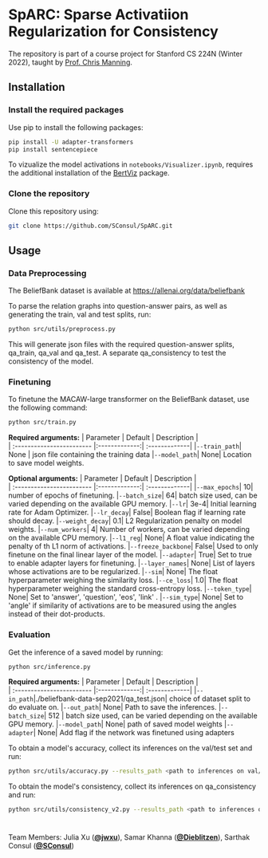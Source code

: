 # SpARC: Sparse Activatiion Regularization for Consistency
The repository is part of a course project for Stanford CS 224N (Winter 2022), taught by [Prof. Chris Manning](https://nlp.stanford.edu/~manning/).


## Installation

### Install the required packages
Use pip to install the following packages:
```bash
pip install -U adapter-transformers
pip install sentencepiece
```
To vizualize the model activations in `notebooks/Visualizer.ipynb`, requires the additional installation of the [BertViz](https://github.com/jessevig/bertviz) package.

### Clone the repository
Clone this repository using:

```bash
git clone https://github.com/SConsul/SpARC.git
```
## Usage

### Data Preprocessing
The BeliefBank dataset is available at https://allenai.org/data/beliefbank

To parse the relation graphs into question-answer pairs, as well as generating the train, val and test splits, run:
```bash
python src/utils/preprocess.py
```
This will generate json files with the required question-answer splits, qa_train, qa_val and qa_test. A separate qa_consistency to test the consistency of the model.

### Finetuning
To finetune the MACAW-large transformer on the BeliefBank dataset, use the following command:
```bash
python src/train.py 
```
**Required arguments:**
| Parameter                 | Default       | Description   |	
| :------------------------ |:-------------:| :-------------|
|`--train_path`| None | json file containing the training data
|`--model_path`| None| Location to save model weights.

**Optional arguments:**
| Parameter                 | Default       | Description   |	
| :------------------------ |:-------------:| :-------------|
|`--max_epochs`| 10| number of epochs of finetuning.
|`--batch_size`| 64| batch size used, can be varied depending on the available GPU memory.
|`--lr`| 3e-4| Initial learning rate for Adam Optimizer.
|`--lr_decay`| False| Boolean flag if learning rate should decay.
|`--weight_decay`| 0.1| L2 Regularization penalty on model weights.
|`--num_workers`| 4| Number of workers, can be varied depending on the available CPU memory.
|`--l1_reg`| None| A float value indicating the penalty of th L1 norm of activations.
|`--freeze_backbone`| False| Used to only finetune on the final linear layer of the model.
|`--adapter`| True| Set to true to enable adapter layers for finetuning.
|`--layer_names`| None| List of layers whose activations are to be regularized.
|`--sim`| None| The float hyperparameter weighing the similarity loss.
|`--ce_loss`| 1.0| The float hyperparameter weighing the standard cross-entropy loss.
|`--token_type`| None| Set to 'answer', 'question', 'eos', 'link' .
|`--sim_type`| None| Set to 'angle' if similarity of activations are to be measured using the angles instead of their dot-products.

### Evaluation
Get the inference of a saved model by running:
```bash
python src/inference.py
```
**Required arguments:**
| Parameter                 | Default       | Description   |	
| :------------------------ |:-------------:| :-------------|
|`--in_path`|./beliefbank-data-sep2021/qa_test.json| choice of dataset split to do evaluate on. 
|`--out_path`| None| Path to save the inferences. 
|`--batch_size`| 512 | batch size used, can be varied depending on the available GPU memory.
|`--model_path`| None| path of saved model weights
|`--adapter`| None| Add flag if the network was finetuned using adapters


To obtain a model's accuracy, collect its inferences on the val/test set and run:
```bash
python src/utils/accuracy.py --results_path <path to inferences on val/test set>
```

To obtain the model's consistency, collect its inferences on qa_consistency and run:
```bash
python src/utils/consistency_v2.py --results_path <path to inferences on qa_consistency>
```

#
Team Members: Julia Xu ([**@jwxu**](https://github.com/jwxu)), Samar Khanna ([**@Dieblitzen**](https://github.com/Dieblitzen)), Sarthak Consul ([**@SConsul**](https://github.com/SConsul))